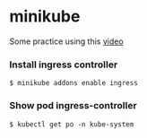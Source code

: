 # minikube
Some practice using this [video](https://www.youtube.com/watch?v=X48VuDVv0do)

### Install ingress controller
```$ minikube addons enable ingress```

### Show pod ingress-controller
```$ kubectl get po -n kube-system```